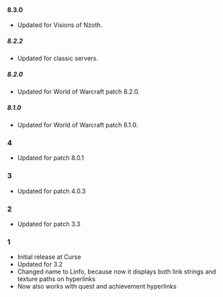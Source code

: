 #### 8.3.0
* Updated for Visions of Nzoth.

##### 8.2.2
* Updated for classic servers.

##### 8.2.0
* Updated for World of Warcraft patch 8.2.0.

##### 8.1.0
* Updated for World of Warcraft patch 8.1.0.

### 4
* Updated for patch 8.0.1

### 3
* Updated for patch 4.0.3

### 2
* Updated for patch 3.3

### 1
* Initial release at Curse
* Updated for 3.2
* Changed name to Linfo, because now it displays both link strings and texture paths on hyperlinks
* Now also works with quest and achievement hyperlinks
